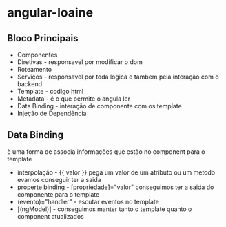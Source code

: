 # angular-loaine

## Bloco Principais
- Componentes
- Diretivas - responsavel por modificar o dom
- Roteamento
- Serviços - responsavel por toda logica e tambem pela interação com o backend
- Template - codigo html
- Metadata - é o que permite o angula ler
- Data Binding - interação de componente com os template
- Injeção de Dependência

## Data Binding
è uma forma de associa informações que estão no component para o template
- interpolação - {{ valor }} pega um valor de um atributo ou um metodo evamos conseguir ter a saida
- properte binding - [propriedade]="valor" conseguimos ter a saida do componente para o template
- (evento)="handler" - escutar eventos no template
- [(ngModel)] - conseguimos manter tanto o template quanto o component atualizados
